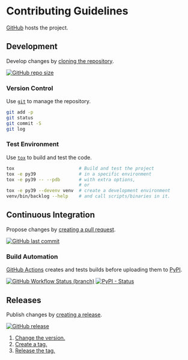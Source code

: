 # Contributing Guidelines

[GitHub](https://github.com/) hosts the project.

## Development

Develop changes by [cloning the repository](https://help.github.com/articles/cloning-a-repository).

[![GitHub repo size](https://img.shields.io/github/repo-size/dmtucker/backlog.svg)](https://github.com/dmtucker/backlog)

### Version Control

Use [`git`](https://git-scm.com/doc) to manage the repository.

``` sh
git add -p
git status
git commit -S
git log
```

### Test Environment

Use [`tox`](https://tox.readthedocs.io/) to build and test the code.

``` sh
tox                        # Build and test the project
tox -e py39                # in a specific environment
tox -e py39 -- --pdb       # with extra options,
                           # or
tox -e py39 --devenv venv  # create a development environment
venv/bin/backlog --help    # and call scripts/binaries in it.
```

## Continuous Integration

Propose changes by [creating a pull request](https://help.github.com/articles/creating-a-pull-request/).

[![GitHub last commit](https://img.shields.io/github/last-commit/dmtucker/backlog.svg)](https://github.com/dmtucker/backlog/commits)

### Build Automation

[GitHub Actions](https://github.com/features/actions) creates and tests builds before uploading them to [PyPI](https://pypi.org/).

[![GitHub Workflow Status (branch)](https://img.shields.io/github/workflow/status/dmtucker/backlog/Test/master)](https://github.com/dmtucker/backlog/actions)
[![PyPI - Status](https://img.shields.io/pypi/status/backlog.svg)](https://pypi.org/project/backlog)

## Releases

Publish changes by [creating a release](https://help.github.com/articles/creating-releases).

[![GitHub release](https://img.shields.io/github/release/dmtucker/backlog.svg)](https://github.com/dmtucker/backlog/releases)

1. [Change the version.](https://semver.org/)
2. [Create a tag.](https://git-scm.com/book/en/v2/Git-Basics-Tagging)
3. [Release the tag.](https://help.github.com/articles/about-releases)
